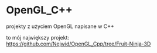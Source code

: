 # OpenGL_C++
projekty z użyciem OpenGL napisane w C++

to mój największy projekt:
https://github.com/Nejwid/OpenGL_Cpp/tree/Fruit-Ninja-3D
